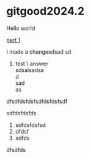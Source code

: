 # gitgood2024.2

Hello world

[part 1](./part1/part1.md)

I made a changesdsad sd

1. test \ 
answer \
sdsalsadsa \
d \
sad \
as 

dfsdfdsfdsfsdfdsfdsfsdf

sdfdsfdsfds



1. sdfdsfdsfsd 
1. dfdsf
1. sdfds


dfsdfds

